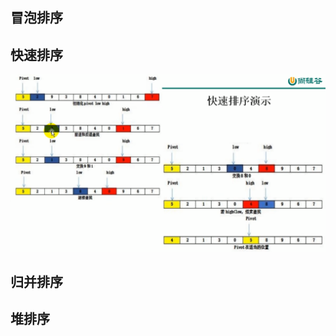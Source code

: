 ## 冒泡排序



## 快速排序

![image-20210221115929184](./images/image-20210221115929184.png)

## 归并排序



## 堆排序